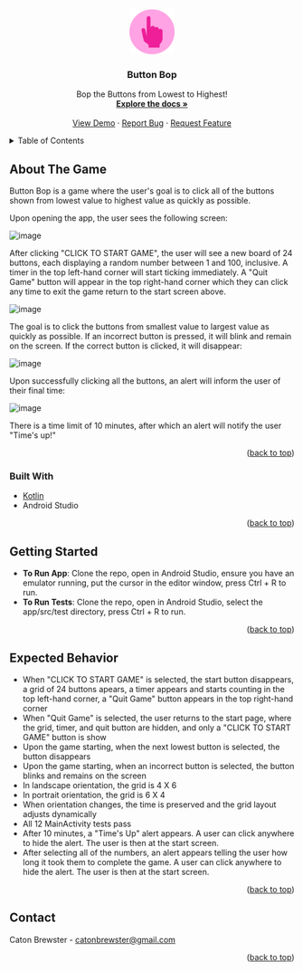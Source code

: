 <div id="top"></div>




<!-- PROJECT LOGO -->
<br />
<div align="center">
  <a href="https://github.com/catonbrewster1/ButtonMatching">
    <img src="app/src/main/res/images/logo.png" alt="Logo" width="80" height="80">
  </a>

<h3 align="center">Button Bop</h3>

  <p align="center">
    Bop the Buttons from Lowest to Highest!
    <br />
    <a href="https://github.com/catonbrewster1/ButtonMatching"><strong>Explore the docs »</strong></a>
    <br />
    <br />
    <a href="https://github.com/catonbrewster1/ButtonMatching">View Demo</a>
    ·
    <a href="https://github.com/catonbrewster1/ButtonMatching/issues">Report Bug</a>
    ·
    <a href="https://github.com/catonbrewster1/ButtonMatching/issues">Request Feature</a>
  </p>
</div>



<!-- TABLE OF CONTENTS -->
<details>
  <summary>Table of Contents</summary>
  <ol>
    <li>
      <a href="#about-the-game">About The Game</a>
      <ul>
        <li><a href="#built-with">Built With</a></li>
      </ul>
    </li>
    <li>
      <a href="#getting-started">Getting Started</a>
    </li>
    <li><a href="#expected-behavior">Expected Behavior</a></li>
    <li><a href="#contact">Contact</a></li>
  </ol>
</details>


<!-- ABOUT THE GAME -->
## About The Game

Button Bop is a game where the user's goal is to click all of the buttons shown from lowest value to highest value as quickly as possible. 

Upon opening the app, the user sees the following screen: 

<img width="163" alt="image" src="https://user-images.githubusercontent.com/84205874/170369710-bc541b4c-c7fd-4302-afa8-01dbf2f33aff.png">

After clicking "CLICK TO START GAME", the user will see a new board of 24 buttons, each displaying a random number between 1 and 100, inclusive. A timer in the top left-hand corner will start ticking immediately. A "Quit Game" button will appear in the top right-hand corner which they can click any time to exit the game return to the start screen above. 

<img width="164" alt="image" src="https://user-images.githubusercontent.com/84205874/170369203-9d7ce7eb-1e4c-413a-8929-fbe388af2335.png">

The goal is to click the buttons from smallest value to largest value as quickly as possible. If an incorrect button is pressed, it will blink and remain on the screen. If the correct button is clicked, it will disappear: 

<img width="164" alt="image" src="https://user-images.githubusercontent.com/84205874/170368833-bbe9c793-1706-431c-bdfb-7ac421a69934.png">

Upon successfully clicking all the buttons, an alert will inform the user of their final time:

<img width="164" alt="image" src="https://user-images.githubusercontent.com/84205874/170369529-a69fead6-43b5-48c2-b186-6663f67a1185.png">

There is a time limit of 10 minutes, after which an alert will notify the user "Time's up!"

<p align="right">(<a href="#top">back to top</a>)</p>

### Built With

* [Kotlin]([https://nextjs.org/](https://kotlinlang.org/docs/home.html))
* Android Studio

<p align="right">(<a href="#top">back to top</a>)</p>


<!-- GETTING STARTED -->
## Getting Started

* **To Run App**: Clone the repo, open in Android Studio, ensure you have an emulator running, put the cursor in the editor window, press Ctrl + R to run.
* **To Run Tests**: Clone the repo, open in Android Studio, select the app/src/test directory, press Ctrl + R to run.

<p align="right">(<a href="#top">back to top</a>)</p>


<!-- EXPECTED BEHAVIOR -->
## Expected Behavior

* When "CLICK TO START GAME" is selected, the start button disappears, a grid of 24 buttons apears, a timer appears and starts counting in the top left-hand corner, a "Quit Game" button appears in the top right-hand corner
* When "Quit Game" is selected, the user returns to the start page, where the grid, timer, and quit button are hidden, and only a "CLICK TO START GAME" button is show
* Upon the game starting, when the next lowest button is selected, the button disappears
* Upon the game starting, when an incorrect button is selected, the button blinks and remains on the screen
* In landscape orientation, the grid is 4 X 6 
* In portrait orientation, the grid is 6 X 4
* When orientation changes, the time is preserved and the grid layout adjusts dynamically
* All 12 MainActivity tests pass 
* After 10 minutes, a "Time's Up" alert appears. A user can click anywhere to hide the alert. The user is then at the start screen.
* After selecting all of the numbers, an alert appears telling the user how long it took them to complete the game. A user can click anywhere to hide the alert.  The user is then at the start screen.


<p align="right">(<a href="#top">back to top</a>)</p>



<!-- CONTACT -->
## Contact

Caton Brewster - catonbrewster@gmail.com

<p align="right">(<a href="#top">back to top</a>)</p>


<!-- MARKDOWN LINKS & IMAGES -->
<!-- https://www.markdownguide.org/basic-syntax/#reference-style-links -->
[contributors-shield]: https://img.shields.io/github/contributors/github_username/repo_name.svg?style=for-the-badge
[contributors-url]: https://github.com/github_username/repo_name/graphs/contributors
[forks-shield]: https://img.shields.io/github/forks/github_username/repo_name.svg?style=for-the-badge
[forks-url]: https://github.com/github_username/repo_name/network/members
[stars-shield]: https://img.shields.io/github/stars/github_username/repo_name.svg?style=for-the-badge
[stars-url]: https://github.com/github_username/repo_name/stargazers
[issues-shield]: https://img.shields.io/github/issues/github_username/repo_name.svg?style=for-the-badge
[issues-url]: https://github.com/github_username/repo_name/issues
[license-shield]: https://img.shields.io/github/license/github_username/repo_name.svg?style=for-the-badge
[license-url]: https://github.com/github_username/repo_name/blob/master/LICENSE.txt
[linkedin-shield]: https://img.shields.io/badge/-LinkedIn-black.svg?style=for-the-badge&logo=linkedin&colorB=555
[linkedin-url]: https://linkedin.com/in/linkedin_username
[product-screenshot]: images/screenshot.png

